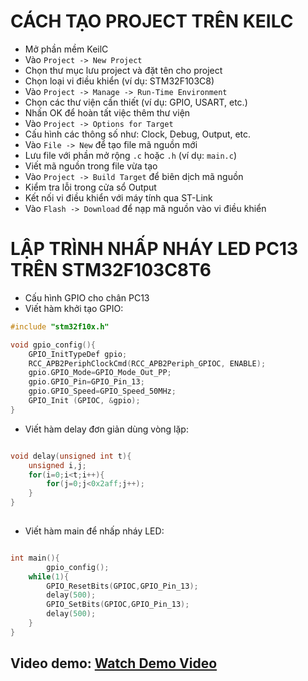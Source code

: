 # **CÁCH TẠO PROJECT TRÊN KEILC**
- Mở phần mềm KeilC
- Vào `Project -> New Project`  
- Chọn thư mục lưu project và đặt tên cho project
- Chọn loại vi điều khiển (ví dụ: STM32F103C8)
- Vào `Project -> Manage -> Run-Time Environment`
- Chọn các thư viện cần thiết (ví dụ: GPIO, USART, etc.)
- Nhấn OK để hoàn tất việc thêm thư viện
- Vào `Project -> Options for Target`
- Cấu hình các thông số như: Clock, Debug, Output, etc.
- Vào `File -> New` để tạo file mã nguồn mới
- Lưu file với phần mở rộng `.c` hoặc `.h` (ví dụ: `main.c`)
- Viết mã nguồn trong file vừa tạo
- Vào `Project -> Build Target` để biên dịch mã nguồn
- Kiểm tra lỗi trong cửa sổ Output
- Kết nối vi điều khiển với máy tính qua ST-Link
- Vào `Flash -> Download` để nạp mã nguồn vào vi điều khiển

# **LẬP TRÌNH NHẤP NHÁY LED PC13 TRÊN STM32F103C8T6**
- Cấu hình GPIO cho chân PC13
- Viết hàm khởi tạo GPIO:
```c
#include "stm32f10x.h"

void gpio_config(){
	GPIO_InitTypeDef gpio;
	RCC_APB2PeriphClockCmd(RCC_APB2Periph_GPIOC, ENABLE);
	gpio.GPIO_Mode=GPIO_Mode_Out_PP;
	gpio.GPIO_Pin=GPIO_Pin_13;
	gpio.GPIO_Speed=GPIO_Speed_50MHz;
	GPIO_Init (GPIOC, &gpio);
}
```

- Viết hàm delay đơn giản dùng vòng lặp:
```c

void delay(unsigned int t){
	unsigned i,j;
	for(i=0;i<t;i++){
		for(j=0;j<0x2aff;j++);
	}
}
	
```

- Viết hàm main để nhấp nháy LED:
```c 

int main(){
		gpio_config();
	while(1){
		GPIO_ResetBits(GPIOC,GPIO_Pin_13);
		delay(500);
		GPIO_SetBits(GPIOC,GPIO_Pin_13);
		delay(500);
	}
}

```

## **Video demo: [Watch Demo Video](https://drive.google.com/file/d/1KL8eQFrpdIDMnKsJEWwD6RB7-p9vwk13/view?usp=sharing)**
